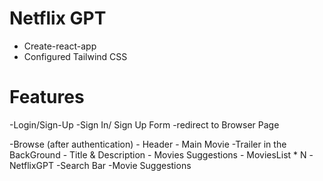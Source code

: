 # Netflix GPT
  - Create-react-app
  - Configured Tailwind CSS

# Features
-Login/Sign-Up
    -Sign In/ Sign Up Form
    -redirect to Browser Page

-Browse (after authentication)
    - Header
    - Main Movie
        -Trailer in the BackGround
        - Title & Description
        - Movies Suggestions
          - MoviesList * N
-NetflixGPT
  -Search Bar
  -Movie Suggestions          
